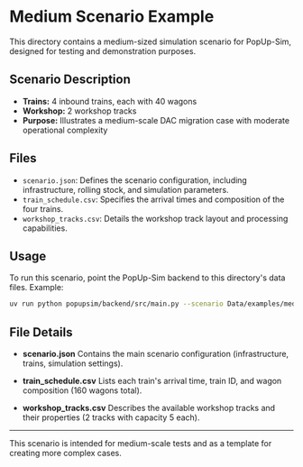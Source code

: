 # Medium Scenario Example

This directory contains a medium-sized simulation scenario for PopUp-Sim, designed for testing and demonstration purposes.

## Scenario Description

- **Trains:** 4 inbound trains, each with 40 wagons
- **Workshop:** 2 workshop tracks
- **Purpose:** Illustrates a medium-scale DAC migration case with moderate operational complexity

## Files

- `scenario.json`: Defines the scenario configuration, including infrastructure, rolling stock, and simulation parameters.
- `train_schedule.csv`: Specifies the arrival times and composition of the four trains.
- `workshop_tracks.csv`: Details the workshop track layout and processing capabilities.

## Usage

To run this scenario, point the PopUp-Sim backend to this directory's data files. Example:

```sh
uv run python popupsim/backend/src/main.py --scenario Data/examples/medium_scenario/
```

## File Details

- **scenario.json**
  Contains the main scenario configuration (infrastructure, trains, simulation settings).

- **train_schedule.csv**
  Lists each train's arrival time, train ID, and wagon composition (160 wagons total).

- **workshop_tracks.csv**
  Describes the available workshop tracks and their properties (2 tracks with capacity 5 each).

---

This scenario is intended for medium-scale tests and as a template for creating more complex cases.
